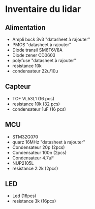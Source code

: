 # Inventaire du lidar

## Alimentation
- Ampli buck 3v3 "datasheet à rajouter"
- PMOS		       "datasheet à rajouter"
- Diode transil	SM6T6V8A
- Diode zener	CD0603
- polyfuse	     "datasheet à rajouter"
- resistance 	10k
- condensateur  22u/10u

## Capteur
- TOF  VL53L1      (16 pcs)
- resistance   10k (32 pcs)
- condensateur 1uF (16 pcs)

## MCU
- STM32G070
- quarz 16MHz "datasheet à rajouter"
- Condensateur 20p (2pcs)
- Condensateur 100n (2pcs)
- Condensateur 4.7uF
- NUP2105L
- resistance 2.2k (2pcs)
## LED
- Led (16pcs)
- resistance 3k (16pcs)

